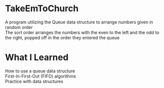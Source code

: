 # TakeEmToChurch
A program utilizing the Queue data structure to arrange numbers given in random order <br >
The sort order arranges the numbers with the even to the left and the odd to the right, popped off in the order they entered the queue
# What I Learned
How to use a queue data structure <br >
First-In-First-Out (FIFO) algorithms <br >
Practice with data structures
